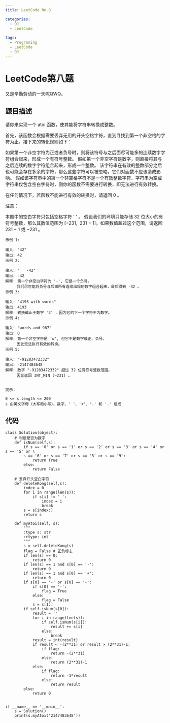 ```yaml
---
title: LeetCode No.8

categories:
  - OJ
  - LeetCode

tags:
  - Programing
  - LeetCode
  - OJ
---
```


# LeetCode第八题
又是辛勤劳动的一天呢QWQ。  

## 题目描述
请你来实现一个 atoi 函数，使其能将字符串转换成整数。

首先，该函数会根据需要丢弃无用的开头空格字符，直到寻找到第一个非空格的字符为止。接下来的转化规则如下：

如果第一个非空字符为正或者负号时，则将该符号与之后面尽可能多的连续数字字符组合起来，形成一个有符号整数。
假如第一个非空字符是数字，则直接将其与之后连续的数字字符组合起来，形成一个整数。
该字符串在有效的整数部分之后也可能会存在多余的字符，那么这些字符可以被忽略，它们对函数不应该造成影响。
假如该字符串中的第一个非空格字符不是一个有效整数字符、字符串为空或字符串仅包含空白字符时，则你的函数不需要进行转换，即无法进行有效转换。

在任何情况下，若函数不能进行有效的转换时，请返回 0 。

注意：

本题中的空白字符只包括空格字符 ' ' 。
假设我们的环境只能存储 32 位大小的有符号整数，那么其数值范围为 [−231,  231 − 1]。如果数值超过这个范围，请返回  231 − 1 或 −231 。
 
```
示例 1:

输入: "42"
输出: 42
示例 2:

输入: "   -42"
输出: -42
解释: 第一个非空白字符为 '-', 它是一个负号。
     我们尽可能将负号与后面所有连续出现的数字组合起来，最后得到 -42 。
示例 3:

输入: "4193 with words"
输出: 4193
解释: 转换截止于数字 '3' ，因为它的下一个字符不为数字。
示例 4:

输入: "words and 987"
输出: 0
解释: 第一个非空字符是 'w', 但它不是数字或正、负号。
     因此无法执行有效的转换。
示例 5:

输入: "-91283472332"
输出: -2147483648
解释: 数字 "-91283472332" 超过 32 位有符号整数范围。 
     因此返回 INT_MIN (−231) 。
 

提示：

0 <= s.length <= 200
s 由英文字母（大写和小写）、数字、' '、'+'、'-' 和 '.' 组成
```

## 代码
```
class Solution(object):
    # 判断是否为数字
    def isNum(self,s):
        if s == '0' or s == '1' or s == '2' or s == '3' or s == '4' or s == '5' or \
        s == '6' or s == '7' or s == '8' or s == '9':
            return True
        else:
            return False

    # 丢弃开头空白字符
    def deleteKong(self,s):
        index = 0
        for i in range(len(s)):
            if s[i] != ' ':
                index = i
                break
        s = s[index:]
        return s

    def myAtoi(self, s):
        """
        :type s: str
        :rtype: int
        """
        s = self.deleteKong(s)
        flag = False # 正负标志
        if len(s) == 0:
            return 0
        if len(s) == 1 and s[0] == '-':
            return 0
        if len(s) == 1 and s[0] == '+':
            return 0
        if s[0] == '-' or s[0] == '+':
            if s[0] == '-':
                flag = True
            else:
                flag = False
            s = s[1:]
        if self.isNum(s[0]):
            result = ''
            for i in range(len(s)):
                if self.isNum(s[i]):
                    result += s[i]
                else:
                    break
            result = int(result)
            if result < -(2**31) or result > (2**31)-1:
                if flag:
                    return -(2**31)
                else:
                    return (2**31)-1
            else:
                if flag:
                    return -1*result
                else:
                    return result
        else:
            return 0


if __name__ == '__main__':
    s = Solution()
    print(s.myAtoi('2147483648'))
```